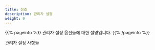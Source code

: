 ```yaml
---
title: 참조
description: 관리자 설정
weight: 9
---
```


{{% pageinfo %}}
관리자 설정 옵션들에 대한 설명입니다.
{{% /pageinfo %}}

관리자 설정 사항들

